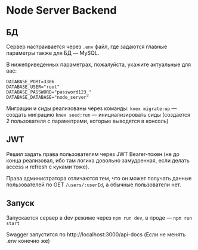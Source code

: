 # Node Server Backend

## БД

Сервер настраивается через `.env` файл, где задаются главные параметры также для БД — MySQL.

В нижеприведенных параметрах, пожалуйста, укажите актуальные для вас:

```dotenv
DATABASE_PORT=3306
DATABASE_USER="root"
DATABASE_PASSWORD="password123_"
DATABASE_DATABASE="node_server"
```

Миграции и сиды реализованы через команды:
`knex migrate:up` — создать миграцию
`knex seed:run` — инициализировать сиды (создается 2 пользователя с параметрами, которые выводятся в консоль)

## JWT

Решил задать права пользователям через JWT Bearer-токен (не до конца реализовал, ибо там логика довольно замудренная, если делать access и refresh с куками тоже).

Права администратора отличаются тем, что он может получать данные пользователей по GET `/users/:userId`, а обычные пользователи нет.

## Запуск

Запускается сервер в dev режиме через `npm run dev`, в проде — `npm run start`

Swagger запустится по http://localhost:3000/api-docs (Если не менять .env конечно же)
